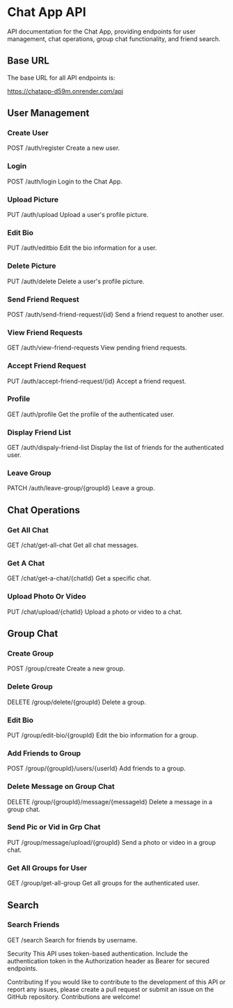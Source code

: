 
# Chat App API
API documentation for the Chat App, providing endpoints for user management, chat operations, group chat functionality, and friend search.

 ## Base URL
The base URL for all API endpoints is:

https://chatapp-d59m.onrender.com/api

## User Management
### Create User
POST /auth/register
Create a new user.

### Login
POST /auth/login
Login to the Chat App.

### Upload Picture
PUT /auth/upload
Upload a user's profile picture.

### Edit Bio
PUT /auth/editbio
Edit the bio information for a user.

### Delete Picture
PUT /auth/delete
Delete a user's profile picture.

### Send Friend Request
POST /auth/send-friend-request/{id}
Send a friend request to another user.

### View Friend Requests
GET /auth/view-friend-requests
View pending friend requests.

### Accept Friend Request
PUT /auth/accept-friend-request/{id}
Accept a friend request.

### Profile
GET /auth/profile
Get the profile of the authenticated user.

### Display Friend List
GET /auth/dispaly-friend-list
Display the list of friends for the authenticated user.

### Leave Group
PATCH /auth/leave-group/{groupId}
Leave a group.

## Chat Operations
### Get All Chat
GET /chat/get-all-chat
Get all chat messages.

### Get A Chat
GET /chat/get-a-chat/{chatId}
Get a specific chat.

### Upload Photo Or Video
PUT /chat/upload/{chatId}
Upload a photo or video to a chat.

## Group Chat
### Create Group
POST /group/create
Create a new group.

### Delete Group
DELETE /group/delete/{groupId}
Delete a group.

### Edit Bio
PUT /group/edit-bio/{groupId}
Edit the bio information for a group.

### Add Friends to Group
POST /group/{groupId}/users/{userId}
Add friends to a group.

### Delete Message on Group Chat
DELETE /group/{groupId}/message/{messageId}
Delete a message in a group chat.

### Send Pic or Vid in Grp Chat
PUT /group/message/upload/{groupId}
Send a photo or video in a group chat.

### Get All Groups for User
GET /group/get-all-group
Get all groups for the authenticated user.

## Search
### Search Friends
GET /search
Search for friends by username.

Security
This API uses token-based authentication. Include the authentication token in the Authorization header as Bearer <token> for secured endpoints.

Contributing
If you would like to contribute to the development of this API or report any issues, please create a pull request or submit an issue on the GitHub repository. Contributions are welcome!
